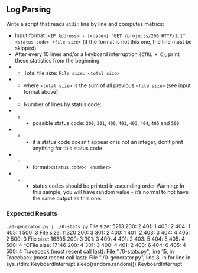 ## Log Parsing

Write a script that reads `stdin` line by line and computes metrics:

- Input format: `<IP Address> - [<date>] "GET /projects/260 HTTP/1.1" <status code> <file size>` (if the format is not this one, the line must be skipped)
- After every 10 lines and/or a keyboard interruption `(CTRL + C)`, print these statistics from the beginning:
- - Total file size: `File size: <total size>`
- - where `<total size>` is the sum of all previous `<file size>` (see input format above)
- - Number of lines by status code:
- - - possible status code: `200`, `301`, `400`, `401`, `403`, `404`, `405` and `500`
- - - if a status code doesn’t appear or is not an integer, don’t print anything for this status code
- - - format:`<status code>: <number>`
- - - status codes should be printed in ascending order
Warning: In this sample, you will have random value - it’s normal to not have the same output as this one.

### Expected Results
`./0-generator.py | ./0-stats.py` 
File size: 5213
200: 2
401: 1
403: 2
404: 1
405: 1
500: 3
File size: 11320
200: 3
301: 2
400: 1
401: 2
403: 3
404: 4
405: 2
500: 3
File size: 16305
200: 3
301: 3
400: 4
401: 2
403: 5
404: 5
405: 4
500: 4
^CFile size: 17146
200: 4
301: 3
400: 4
401: 2
403: 6
404: 6
405: 4
500: 4
Traceback (most recent call last):
  File "./0-stats.py", line 15, in <module>
Traceback (most recent call last):
  File "./0-generator.py", line 8, in <module>
    for line in sys.stdin:
KeyboardInterrupt
    sleep(random.random())
KeyboardInterrupt
